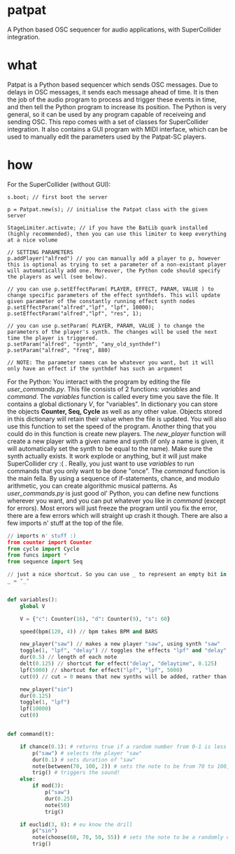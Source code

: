 # patpat
A Python based OSC sequencer for audio applications, with SuperCollider integration.

# what
Patpat is a Python based sequencer which sends OSC messages. Due to delays in OSC messages, it sends each message ahead of time. It is then the job of the audio program to process and trigger these events in time, and then tell the Python program to increase its position. The Python is very general, so it can be used by any program capable of receiveing and sending OSC. 
This repo comes with a set of classes for SuperCollider integration. It also contains a GUI program with MIDI interface, which can be used to manually edit the parameters used by the Patpat-SC players.

# how
For the SuperCollider (without GUI):
```supercollider
s.boot; // first boot the server

p = Patpat.new(s); // initialise the Patpat class with the given server

StageLimiter.activate; // if you have the BatLib quark installed (highly recommended), then you can use this limiter to keep everything at a nice volume

// SETTING PARAMETERS
p.addPlayer("alfred") // you can manually add a player to p, however this is optional as trying to set a parameter of a non-existant player will automatically add one. Moreover, the Python code should specify the players as well (see below).

// you can use p.setEffectParam( PLAYER, EFFECT, PARAM, VALUE ) to change specific parameters of the effect synthdefs. This will update given parameter of the constantly running effect synth nodes
p.setEffectParam("alfred","lpf", "lpf", 10000);
p.setEffectParam("alfred","lpf", "res", 1);

// you can use p.setParam( PLAYER, PARAM, VALUE ) to change the parameters of the player's synth. The changes will be used the next time the player is triggered.
p.setParam("alfred", "synth", "any_old_synthdef")
p.setParam("alfred", "freq", 880)

// NOTE: The parameter names can be whatever you want, but it will only have an effect if the synthdef has such an argument
```

For the Python:
You interact with the program by editing the file *user_commands.py*. This file consists of 2 functions: *variables* and *command*. 
The *variables* function is called every time you save the file. It contains a global dictionary *V*, for "variables". In dictionary you can store the objects **Counter, Seq, Cycle** as well as any other value. Objects stored in this dictionary will retain their value when the file is updated. You will also use this function to set the speed of the program. Another thing that you could do in this function is create new players. The *new_player* function will create a new player with a given name and synth (if only a name is given, it will automatically set the synth to be equal to the name). Make sure the synth actually exists. It work explode or anything, but it will just make SuperCollider cry :( . Really, you just want to use *variables* to run commands that you only want to be done "once".
The *command* function is the main fella. By using a sequence of if-statements, chance, and modulo arithmetic, you can create algorithmic musical patterns. As *user_commands.py* is just good ol' Python, you can define new functions wherever you want, and you can put whatever you like in *command* (except for errors). Most errors will just freeze the program until you fix the error, there are a few errors which will straight up crash it though.
There are also a few imports n' stuff at the top of the file.

```python
// imports n' stuff :)
from counter import Counter
from cycle import Cycle
from funcs import *
from sequence import Seq

// just a nice shortcut. So you can use _ to represent an empty bit in a Seq
_ = "_"


def variables():
    global V

    V = {"c": Counter(16), "d": Counter(9), "s": 60}

    speed(bpm(120, 4)) // bpm takes BPM and BARS

    new_player("saw") // makes a new player "saw", using synth "saw"
    toggle(1, "lpf", "delay") // toggles the effects "lpf" and "delay"
    dur(0.5) // length of each note
    delt(0.125) // shortcut for effect("delay", "delaytime", 0.125)
    lpf(5000) // shortcut for effect("lpf", "lpf", 5000)
    cut(0) // cut = 0 means that new synths will be added, rather than replacing the current (i.e, multiple notes at once)

    new_player("sin")
    dur(0.125)
    toggle(1, "lpf")
    lpf(10000)
    cut(0)


def command(t):

    if chance(0.1): # returns true if a random number from 0-1 is less than 0.1
        p("saw") # selects the player "saw"
        dur(0.1) # sets duration of "saw"
        note(between(70, 100, 2)) # sets the note to be from 70 to 100, in intervals of 2
        trig() # triggers the sound!
    else:
        if mod(3):
            p("saw")
            dur(0.25)
            note(50)
            trig()

    if euclid(3, 8): # eu know the drill
        p("sin")
        note(choose(60, 70, 50, 55)) # sets the note to be a randomly chosen element of [60,70,50,55]
        trig()
```
